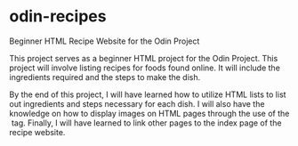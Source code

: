 # odin-recipes
Beginner HTML Recipe Website for the Odin Project

This project serves as a beginner HTML project for the Odin Project. This
project will involve listing recipes for foods found online. It will include the ingredients required and the steps to make the dish. 

By the end of this project, I will have learned how to utilize HTML lists to list out ingredients and steps necessary for each dish. I will also have the knowledge on how to display images on HTML pages through the use of the <img> tag. Finally, I will have learned to link other pages to the index page of the recipe website.